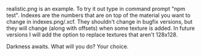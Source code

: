 realistic.png is an example. To try it out type in command prompt "npm test".
Indexes are the numbers that are on top of the material you want to change in indexes.png/.xcf. They shouldn't change in bugfix versions, but they will change (along with offsets) when some texture is added.
In future versions I will add the option to replace textures that aren't 128x128.

Darkness awaits. What will you do? Your choice.
